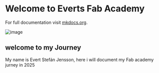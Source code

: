 # Welcome to Everts Fab Academy

For full documentation visit [mkdocs.org](https://www.mkdocs.org).

![image](images/pictures/testfrontpage.JPG)

## welcome to my Journey

My name is Evert Stefán Jensson, here i will document my Fab academy jurney in 2025
